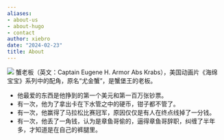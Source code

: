 ```yaml
---
aliases:
- about-us
- about-hugo
- contact
author: xiebro
date: "2024-02-23"
title: About
---
```

![](/./about_files/xiebro-logo-icon.png)
蟹老板（英文：Captain Eugene H. Armor Abs Krabs），美国动画片《海绵宝宝》系列中的配角，原名“尤金蟹”，是蟹堡王的老板。
- 他最爱的东西是他挣到的第一个美元和第一百万张钞票。
- 有一次，他为了拿出卡在下水管之中的硬币，钳子都不管了。
- 有一次，他赢得了马拉松比赛冠军，原因仅仅是有人在终点线掉了一分钱。
- 有一次，他丢了一角钱，认为是章鱼哥偷的，逼得章鱼哥辞职，纠缠了半年多，才知道是在自己的裤腿里。


